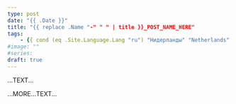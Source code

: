 ```yaml
---
type: post
date: "{{ .Date }}"
title: "{{ replace .Name "-" " " | title }}_POST_NAME_HERE"
tags:
    - {{ cond (eq .Site.Language.Lang "ru") "Нидерланды" "Netherlands" }}
#image: ""
#series:
draft: true
---
```


...TEXT...

<!--more-->

...MORE...TEXT...
